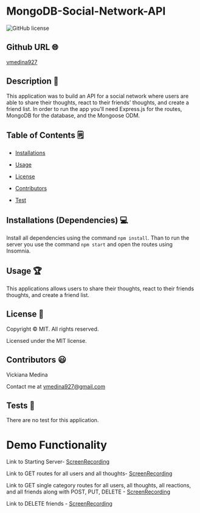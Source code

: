 # MongoDB-Social-Network-API
![GitHub license](https://img.shields.io/badge/license-MIT-yellowgreen.svg)
## Github URL 🌐
[vmedina927](https://github.com/vmedina927/)
## Description 📝
This application was to build an API for a social network where users are able to share their thoughts, react to their friends' thoughts, and create a friend list.  In order to run the app you'll need Express.js for the routes, MongoDB for the database, and the Mongoose ODM.
## Table of Contents 🗒
* [Installations](#dependencies)
* [Usage](#usage)

* [License](#license)

* [Contributors](#contributors)
* [Test](#test)
## Installations (Dependencies) 💻
Install all dependencies using the command `npm install`.  Than to run the server you use the command `npm start` and open the routes using Insomnia.
## Usage 🏆
This applications allows users to share their thoughts, react to their friends thoughts, and create a friend list.
## License 📛
Copyright © MIT. All rights reserved. 
        
Licensed under the MIT license.
## Contributors 😃
Vickiana Medina

Contact me at vmedina927@gmail.com
## Tests 🧪
There are no test for this application.

# Demo Functionality

Link to Starting Server- [ScreenRecording](https://drive.google.com/file/d/1MfwmF_NHVqInxwGmuElVf6ClPgDG0QGE/view)

Link to GET routes for all users and all thoughts- [ScreenRecording](https://drive.google.com/file/d/1zBaOrljM471RTQ83dgIQl0JuMw1niJ1_/view)

Link to GET single category routes for all users, all thoughts, all reactions, and all friends along with POST, PUT, DELETE  - [ScreenRecording](https://drive.google.com/file/d/1Hxp8wnyXhyp7DquCFVcu6GJ0M9fl5rOm/view)

Link to DELETE friends - [ScreenRecording](https://drive.google.com/file/d/1xSvN6RPB6Lw5CYNl7W-kzwRkSbs2Hpz0/view)